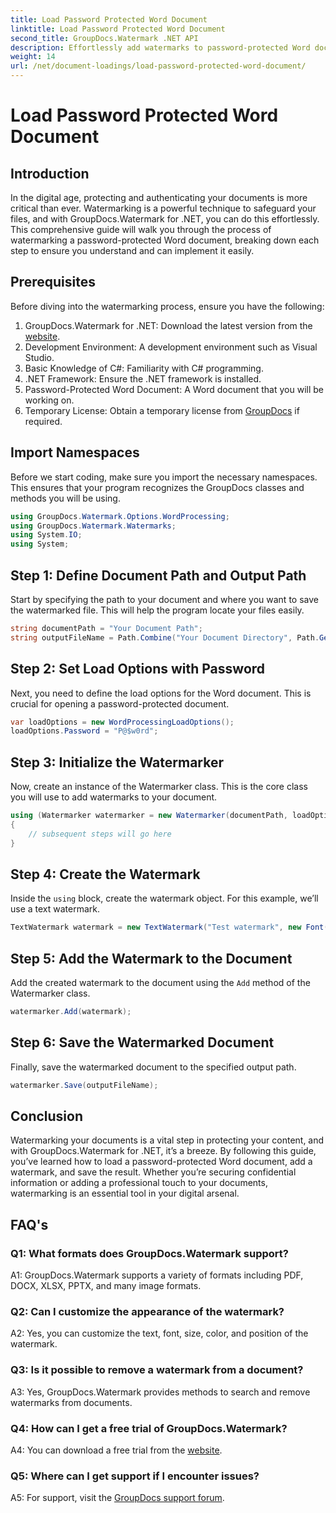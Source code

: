 ```yaml
---
title: Load Password Protected Word Document
linktitle: Load Password Protected Word Document
second_title: GroupDocs.Watermark .NET API
description: Effortlessly add watermarks to password-protected Word documents using GroupDocs.Watermark for .NET with our comprehensive step-by-step guide.
weight: 14
url: /net/document-loadings/load-password-protected-word-document/
---
```


# Load Password Protected Word Document

## Introduction
In the digital age, protecting and authenticating your documents is more critical than ever. Watermarking is a powerful technique to safeguard your files, and with GroupDocs.Watermark for .NET, you can do this effortlessly. This comprehensive guide will walk you through the process of watermarking a password-protected Word document, breaking down each step to ensure you understand and can implement it easily.
## Prerequisites
Before diving into the watermarking process, ensure you have the following:
1. GroupDocs.Watermark for .NET: Download the latest version from the [website](https://releases.groupdocs.com/Watermark/net/).
2. Development Environment: A development environment such as Visual Studio.
3. Basic Knowledge of C#: Familiarity with C# programming.
4. .NET Framework: Ensure the .NET framework is installed.
5. Password-Protected Word Document: A Word document that you will be working on.
6. Temporary License: Obtain a temporary license from [GroupDocs](https://purchase.groupdocs.com/temporary-license/) if required.
## Import Namespaces
Before we start coding, make sure you import the necessary namespaces. This ensures that your program recognizes the GroupDocs classes and methods you will be using.
```csharp
using GroupDocs.Watermark.Options.WordProcessing;
using GroupDocs.Watermark.Watermarks;
using System.IO;
using System;
```
## Step 1: Define Document Path and Output Path
Start by specifying the path to your document and where you want to save the watermarked file. This will help the program locate your files easily.
```csharp
string documentPath = "Your Document Path";
string outputFileName = Path.Combine("Your Document Directory", Path.GetFileName(documentPath));
```
## Step 2: Set Load Options with Password
Next, you need to define the load options for the Word document. This is crucial for opening a password-protected document.
```csharp
var loadOptions = new WordProcessingLoadOptions();
loadOptions.Password = "P@$w0rd";
```
## Step 3: Initialize the Watermarker
Now, create an instance of the Watermarker class. This is the core class you will use to add watermarks to your document.
```csharp
using (Watermarker watermarker = new Watermarker(documentPath, loadOptions))
{
    // subsequent steps will go here
}
```
## Step 4: Create the Watermark
Inside the `using` block, create the watermark object. For this example, we’ll use a text watermark.
```csharp
TextWatermark watermark = new TextWatermark("Test watermark", new Font("Arial", 12));
```
## Step 5: Add the Watermark to the Document
Add the created watermark to the document using the `Add` method of the Watermarker class.
```csharp
watermarker.Add(watermark);
```
## Step 6: Save the Watermarked Document
Finally, save the watermarked document to the specified output path.
```csharp
watermarker.Save(outputFileName);
```
## Conclusion
Watermarking your documents is a vital step in protecting your content, and with GroupDocs.Watermark for .NET, it’s a breeze. By following this guide, you’ve learned how to load a password-protected Word document, add a watermark, and save the result. Whether you’re securing confidential information or adding a professional touch to your documents, watermarking is an essential tool in your digital arsenal.
## FAQ's
### Q1: What formats does GroupDocs.Watermark support?
A1: GroupDocs.Watermark supports a variety of formats including PDF, DOCX, XLSX, PPTX, and many image formats.
### Q2: Can I customize the appearance of the watermark?
A2: Yes, you can customize the text, font, size, color, and position of the watermark.
### Q3: Is it possible to remove a watermark from a document?
A3: Yes, GroupDocs.Watermark provides methods to search and remove watermarks from documents.
### Q4: How can I get a free trial of GroupDocs.Watermark?
A4: You can download a free trial from the [website](https://releases.groupdocs.com/).
### Q5: Where can I get support if I encounter issues?
A5: For support, visit the [GroupDocs support forum](https://forum.groupdocs.com/c/watermark/19).
